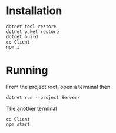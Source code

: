 # Installation

```
dotnet tool restore
dotnet paket restore
dotnet build
cd Client
npm i
```

# Running

From the project root, open a terminal then

```
dotnet run --project Server/
```

The another terminal

```
cd Client
npm start
```